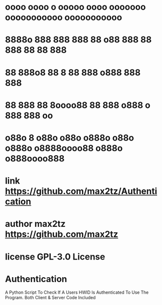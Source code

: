 # oooo     oooo      o      ooooo  oooo   ooooooo   ooooooooooo ooooooooooo 
# 8888o   888      888       888  88   o88     888 88  888  88 88    888   
# 88 888o8 88     8  88        888           o888      888         888     
# 88  888  88    8oooo88      88 888      o888   o     888       888    oo 
# o88o  8  o88o o88o  o888o o88o  o888o o8888oooo88    o888o    o888oooo888                                                                         
# link  https://github.com/max2tz/Authentication
# author  max2tz https://github.com/max2tz
# license  GPL-3.0 License 


# Authentication
A Python Script To Check If A Users HWID Is Authenticated To Use The Program. Both Client &amp; Server Code Included
